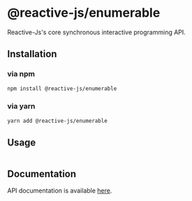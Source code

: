 # @reactive-js/enumerable

Reactive-Js's core synchronous interactive programming API.

## Installation

### via npm

```sh
npm install @reactive-js/enumerable
```

### via yarn

```sh
yarn add @reactive-js/enumerable
```

## Usage

```typescript

```

## Documentation

API documentation is available [here](./docs).
